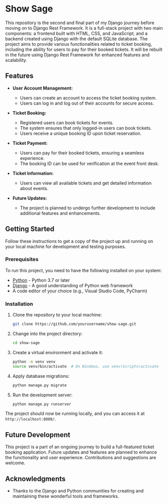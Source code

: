# Show Sage

This repository is the second and final part of my Django journey before moving on to Django Rest Framework. It is a full-stack project with two main components: a frontend built with HTML, CSS, and JavaScript, and a backend created using Django with the default SQLite database. The project aims to provide various functionalities related to ticket booking, including the ability for users to pay for their booked tickets. It will be rebuilt in the future using Django Rest Framework for enhanced features and scalability.

## Features

- **User Account Management:**
  - Users can create an account to access the ticket booking system.
  - Users can log in and log out of their accounts for secure access.

- **Ticket Booking:**
  - Registered users can book tickets for events.
  - The system ensures that only logged-in users can book tickets.
  - Users receive a unique booking ID upon ticket reservation.

- **Ticket Payment:**
  - Users can pay for their booked tickets, ensuring a seamless experience.
  - The booking ID can be used for verification at the event front desk.

- **Ticket Information:**
  - Users can view all available tickets and get detailed information about events.

- **Future Updates:**
  - The project is planned to undergo further development to include additional features and enhancements.

## Getting Started

Follow these instructions to get a copy of the project up and running on your local machine for development and testing purposes.

### Prerequisites

To run this project, you need to have the following installed on your system:

- [Python](https://www.python.org/) - Python 3.7 or later
- [Django](https://www.djangoproject.com/) - A good understanding of  Python web framework
- A code editor of your choice (e.g., Visual Studio Code, PyCharm)

### Installation

1. Clone the repository to your local machine:

   ```bash
   git clone https://github.com/yourusername/show-sage.git
   ```

2. Change into the project directory:

   ```bash
   cd show-sage
   ```

3. Create a virtual environment and activate it:

   ```bash
   python -m venv venv
   source venv/bin/activate  # On Windows, use venv\Scripts\activate
   ```

4. Apply database migrations:

   ```bash
   python manage.py migrate
   ```

5. Run the development server:

   ```bash
   python manage.py runserver
   ```

The project should now be running locally, and you can access it at `http://localhost:8000/`.

## Future Development

This project is a part of an ongoing journey to build a full-featured ticket booking application. Future updates and features are planned to enhance the functionality and user experience. Contributions and suggestions are welcome.


## Acknowledgments

- Thanks to the Django and Python communities for creating and maintaining these wonderful tools and frameworks.
